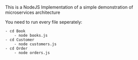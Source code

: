 This is a NodeJS Implementation of a simple demonstration of  microservices architecture

You need to run every file seperately:

    - cd Book
        - node books.js
    - cd Customer
        - node customers.js
    - cd Order
        - node orders.js
